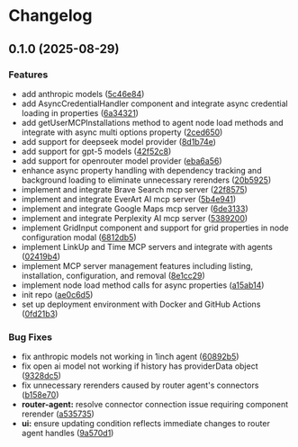 # Changelog

## 0.1.0 (2025-08-29)

### Features

* add anthropic models ([5c46e84](https://github.com/dearzubi/floagenticai/commit/5c46e84c382bc7533e81a0eb4d830753a083714d))
* add AsyncCredentialHandler component and integrate async credential loading in properties ([6a34321](https://github.com/dearzubi/floagenticai/commit/6a343218a5df0a7c604973fdf84f1a6dff6212f0))
* add getUserMCPInstallations method to agent node load methods and integrate with async multi options property ([2ced650](https://github.com/dearzubi/floagenticai/commit/2ced65004db537f273c1e47b2773f9936eb485a3))
* add support for deepseek model provider ([8d1b74e](https://github.com/dearzubi/floagenticai/commit/8d1b74e254563f265ba9796600a9387cc1c3a240))
* add support for gpt-5 models ([42f52c8](https://github.com/dearzubi/floagenticai/commit/42f52c800ec9ba0786290d9cff3fadc34c654b4b))
* add support for openrouter model provider ([eba6a56](https://github.com/dearzubi/floagenticai/commit/eba6a563a743fde3f7b576d06c80b7c67af7728e))
* enhance async property handling with dependency tracking and background loading to eliminate unnecessary rerenders ([20b5925](https://github.com/dearzubi/floagenticai/commit/20b5925d63308dda08c0a32fdbdd6028466b75cd))
* implement and integrate Brave Search mcp server ([22f8575](https://github.com/dearzubi/floagenticai/commit/22f857542efc0a09894571b93a78aa6b57a593d1))
* implement and integrate EverArt AI mcp server ([5b4e941](https://github.com/dearzubi/floagenticai/commit/5b4e94106d7c778aa4f559aecec4d7b53de97d61))
* implement and integrate Google Maps mcp server ([6de3133](https://github.com/dearzubi/floagenticai/commit/6de3133a5b806c449a56bb757a0db26d7de81bf5))
* implement and integrate Perplexity AI mcp server ([5389200](https://github.com/dearzubi/floagenticai/commit/53892005fa28786c68a82cb0d8837e28a27adb89))
* implement GridInput component and support for grid properties in node configuration modal ([6812db5](https://github.com/dearzubi/floagenticai/commit/6812db57300235db9f46066d9b125955fb51b682))
* implement LinkUp and Time MCP servers and integrate with agents ([02419b4](https://github.com/dearzubi/floagenticai/commit/02419b4cf14a540e0cc55e6953549bff4165aa91))
* implement MCP server management features including listing, installation, configuration, and removal ([8e1cc29](https://github.com/dearzubi/floagenticai/commit/8e1cc2911e484176d808b44f475f4f8a39f7c285))
* implement node load method calls for async properties ([a15ab14](https://github.com/dearzubi/floagenticai/commit/a15ab14409a753c7ffb19f4809194a2c7e696330))
* init repo ([ae0c6d5](https://github.com/dearzubi/floagenticai/commit/ae0c6d568feab467ccff517c193c8b21758e82d6))
* set up deployment environment with Docker and GitHub Actions ([0fd21b3](https://github.com/dearzubi/floagenticai/commit/0fd21b3a73cddfc94c0e7d8e152f45eae1bd8f02))

### Bug Fixes

* fix anthropic models not working in 1inch agent ([60892b5](https://github.com/dearzubi/floagenticai/commit/60892b5ff8f9ffae150d9425c741f270b36e41ad))
* fix open ai model not working if history has providerData object ([9328dc5](https://github.com/dearzubi/floagenticai/commit/9328dc5c3b2b4d85fb85336f11b1bf3745e108b1))
* fix unnecessary rerenders caused by router agent's connectors ([b158e70](https://github.com/dearzubi/floagenticai/commit/b158e70514dd66995cf0904ac7bb3d0a80cfcc17))
* **router-agent:** resolve connector connection issue requiring component rerender ([a535735](https://github.com/dearzubi/floagenticai/commit/a535735d016e2a1eefcee6e43ad33e1acb62cc28))
* **ui:** ensure updating condition reflects immediate changes to router agent handles ([9a570d1](https://github.com/dearzubi/floagenticai/commit/9a570d1ee95308e811c1732593a289f22fd34134))
